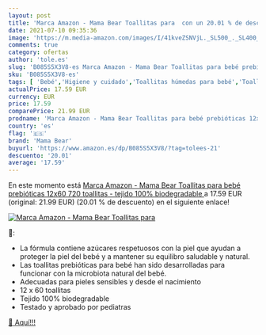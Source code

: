 ```yaml
---
layout: post
title: 'Marca Amazon - Mama Bear Toallitas para  con un 20.01 % de descuento'
date: 2021-07-10 09:35:36
image: 'https://m.media-amazon.com/images/I/41kveZSNVjL._SL500_._SL400_.jpg'
comments: true
category: ofertas
author: 'tole.es'
slug: 'B085S5X3V8-es Marca Amazon - Mama Bear Toallitas para bebé prebióticas...'
sku: 'B085S5X3V8-es'
tags: [ 'Bebé','Higiene y cuidado','Toallitas húmedas para bebé','Toallitas y accesorios para bebé','bear','bebé','mama','mama bear', ]
actualPrice: 17.59 EUR
currency: EUR
price: 17.59
comparePrice: 21.99 EUR
prodname: 'Marca Amazon - Mama Bear Toallitas para bebé prebióticas 12x60  720 toallitas - tejido 100% biodegradable '
country: 'es'
flag: '🇪🇸'
brand: 'Mama Bear'
buyurl: 'https://www.amazon.es/dp/B085S5X3V8/?tag=tolees-21'
descuento: '20.01'
average: '17.59'
---
```


En este momento está [Marca Amazon - Mama Bear Toallitas para bebé prebióticas 12x60  720 toallitas - tejido 100% biodegradable ](https://www.amazon.es/dp/B085S5X3V8/?tag=tolees-21) a 17.59 EUR (original: 21.99 EUR) (20.01 %  de descuento) en el siguiente enlace!

[![Marca Amazon - Mama Bear Toallitas para ](https://m.media-amazon.com/images/I/41kveZSNVjL._SL500_._SL400_.jpg)](https://www.amazon.es/dp/B085S5X3V8/?tag=tolees-21)

🔎:

- La fórmula contiene azúcares respetuosos con la piel que ayudan a proteger la piel del bebé y a mantener su equilibro saludable y natural.
- Las toallitas prebióticas para bebé han sido desarrolladas para funcionar con la microbiota natural del bebé.
- Adecuadas para pieles sensibles y desde el nacimiento
- 12 x 60 toallitas
- Tejido 100% biodegradable
- Testado y aprobado por pediatras

[🛒 Aquí!!!](https://www.amazon.es/dp/B085S5X3V8/?tag=tolees-21)
